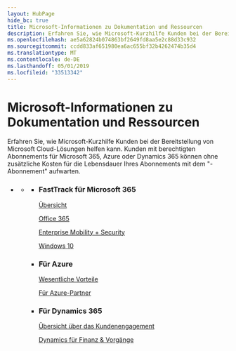 ```yaml
---
layout: HubPage
hide_bc: true
title: Microsoft-Informationen zu Dokumentation und Ressourcen
description: Erfahren Sie, wie Microsoft-Kurzhilfe Kunden bei der Bereitstellung von Microsoft Cloud-Lösungen helfen kann. Kunden mit berechtigten Abonnements für Microsoft 365, Azure oder Dynamics 365 können ohne zusätzliche Kosten für die Lebensdauer Ihres Abonnements mit dem "-Abonnement" aufwarten.
ms.openlocfilehash: ae5a62824b074863bf2649fd8aa5e2c88d33c932
ms.sourcegitcommit: ccdd833af651980ea6ac655bf32b4262474b35d4
ms.translationtype: MT
ms.contentlocale: de-DE
ms.lasthandoff: 05/01/2019
ms.locfileid: "33513342"
---
```

<div id="main" class="v2">
    <div class="container">
        <h1>Microsoft-Informationen zu Dokumentation und Ressourcen</h1>
        <p>Erfahren Sie, wie Microsoft-Kurzhilfe Kunden bei der Bereitstellung von Microsoft Cloud-Lösungen helfen kann. Kunden mit berechtigten Abonnements für Microsoft 365, Azure oder Dynamics 365 können ohne zusätzliche Kosten für die Lebensdauer Ihres Abonnements mit dem "-Abonnement" aufwarten.</p>
        <p></p>
        <ul class="pivots">
            <li>
                <a href="#home"></a>
                <ul id="home">
                    <li>
                        <a href="#home-all"></a>
                        <ul id="home-all" class="cardsZ">
                            <li>
                                <div class="cardSize">
                                    <div class="cardPadding">
                                        <div class="card">
                                                <div class="cardText">
                                                <h3>FastTrack für Microsoft 365</h3>
                                                <p><a
                                                href="https://docs.microsoft.com/en-us/fasttrack/m365-fasttrack-benefit-overview">Übersicht</a></p>
                                                <p><a href="https://docs.microsoft.com/fasttrack/O365-fasttrack-benefit-for-office-365">Office 365</a></p>
                                                <p><a href="https://docs.microsoft.com/enterprise-mobility-security/Solutions/enterprise-mobility-fasttrack-program">Enterprise Mobility + Security</a></p>
                                                <p><a href="https://docs.microsoft.com/fasttrack/win-10-fasttrack-benefit-for-windows-10">Windows 10</a></p>
                                            </div>
                                        </div>
                                    </div>
                                </div>
                            </li>
                            <li>
                                <div class="cardSize">
                                    <div class="cardPadding">
                                        <div class="card">
                                            <div class="cardText">
                                                <h3>Für Azure</h3>
                                                <p><a href="https://azure.microsoft.com/programs/azure-fasttrack/?v=18.03">Wesentliche Vorteile</a></p>
                                                <p><a href="https://azure.microsoft.com/programs/azure-fasttrack/partners/">Für Azure-Partner</a></p>
                                            </div>
                                        </div>
                                    </div>
                                </div>
                            </li>
                            <li>
                                <div class="cardSize">
                                    <div class="cardPadding">
                                        <div class="card">
                                            <div class="cardText">
                                                <h3>Für Dynamics 365</h3>
                                                <p><a href="https://docs.microsoft.com/dynamics365/get-started/fasttrack/customer-engagement/microsoft-fasttrack-dynamics-365">Übersicht über das Kundenengagement</a></p>
                                                <p><a href="https://docs.microsoft.com/dynamics365/unified-operations/fin-and-ops/get-started/fasttrack-dynamics-365-overview">Dynamics für Finanz & Vorgänge</a></p>
                                            </div>
                                        </div>
                                    </div>
                                </div>
                            </li>
                        </ul>
                    </li>
                </ul>
            </li>
        </ul>
    </div>
</div>